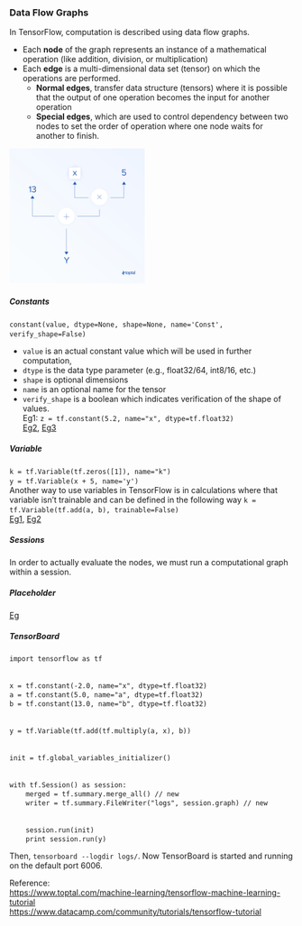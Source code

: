 ### Data Flow Graphs
In TensorFlow, computation is described using data flow graphs.
* Each **node** of the graph represents an instance of a mathematical operation (like addition, division, or multiplication)
* Each **edge** is a multi-dimensional data set (tensor) on which the operations are performed.
  * **Normal edges**, transfer data structure (tensors) where it is possible that the output of one operation becomes the input for another operation
  * **Special edges**, which are used to control dependency between two nodes to set the order of operation where one node waits for another to finish.

<img src="images/DataFlowGraphs.png" height="240">

##### Constants
```constant(value, dtype=None, shape=None, name='Const', verify_shape=False)```
* ```value``` is an actual constant value which will be used in further computation,
* ```dtype``` is the data type parameter (e.g., float32/64, int8/16, etc.)
* ```shape``` is optional dimensions
* ```name``` is an optional name for the tensor
* ```verify_shape``` is a boolean which indicates verification of the shape of values.      
Eg1: ```z = tf.constant(5.2, name="x", dtype=tf.float32)```    
[Eg2](Codes/Constant_Ex_1.ipynb), [Eg3](Codes/Constant_Ex_2.ipynb)    

##### Variable
```k = tf.Variable(tf.zeros([1]), name="k")```    
```y = tf.Variable(x + 5, name='y')```     
Another way to use variables in TensorFlow is in calculations where that variable isn’t trainable and can be defined in the following way
```k = tf.Variable(tf.add(a, b), trainable=False)```   
[Eg1](Codes/Variable_Ex_1.ipynb), [Eg2](Codes/Variable_Ex_2.ipynb)

##### Sessions

In order to actually evaluate the nodes, we must run a computational graph within a session.

##### Placeholder
[Eg](Codes/PlaceHolder_Ex_1.ipynb)


##### TensorBoard 

```
import tensorflow as tf


x = tf.constant(-2.0, name="x", dtype=tf.float32)
a = tf.constant(5.0, name="a", dtype=tf.float32)
b = tf.constant(13.0, name="b", dtype=tf.float32)


y = tf.Variable(tf.add(tf.multiply(a, x), b))


init = tf.global_variables_initializer()


with tf.Session() as session:
    merged = tf.summary.merge_all() // new
    writer = tf.summary.FileWriter("logs", session.graph) // new


    session.run(init)
    print session.run(y)
```
Then, ```tensorboard --logdir logs/```. Now TensorBoard is started and running on the default port 6006. 

Reference:    
https://www.toptal.com/machine-learning/tensorflow-machine-learning-tutorial     
https://www.datacamp.com/community/tutorials/tensorflow-tutorial    
